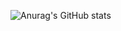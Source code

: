 
![Anurag's GitHub stats](https://github-readme-stats.vercel.app/api?username=SpaceWasTaken&show_icons=true&theme=transparent)
